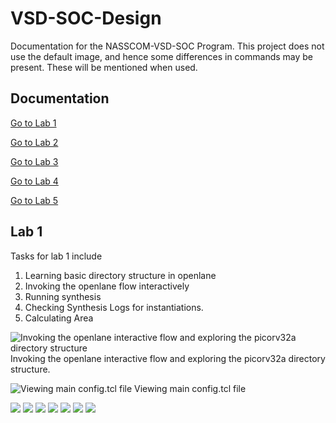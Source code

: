 


# VSD-SOC-Design
Documentation for the NASSCOM-VSD-SOC Program. This project does not use the default image, and hence some differences in commands may be present. These will be mentioned when used.

## Documentation
[Go to Lab 1](Lab-1)

[Go to Lab 2](Lab-2)

[Go to Lab 3](Lab-3)

[Go to Lab 4](Lab-4)

[Go to Lab 5](Lab-5)

## Lab 1 
Tasks for lab 1 include
1. Learning basic directory structure in openlane
2. Invoking the openlane flow interactively
3. Running synthesis
4. Checking Synthesis Logs for instantiations.
5. Calculating Area

![Invoking the openlane interactive flow and exploring the picorv32a directory structure](Screenshots/Lab1/Screenshot_20240712_184442.png)
Invoking the openlane interactive flow and exploring the picorv32a directory structure.

![Viewing main config.tcl file](Screenshots/Lab1/Screenshot_20240712_194126.png)
Viewing main config.tcl file

![](Screenshot_20240712_194900.png)
![](Screenshot_20240712_194915.png)
![](Screenshot_20240712_195059.png)
![](Screenshot_20240712_195459.png)
![](Screenshot_20240712_200057.png)
![](Screenshot_20240712_200114.png)
![](Screenshot_20240712_200231.png)







<!--stackedit_data:
eyJoaXN0b3J5IjpbLTE3ODMyNzE0NDddfQ==
-->